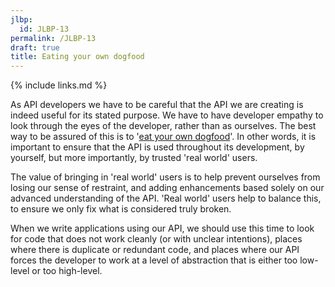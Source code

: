 ```yaml
---
jlbp:
  id: JLBP-13
permalink: /JLBP-13
draft: true
title: Eating your own dogfood
---
```


{% include links.md %}

As API developers we have to be careful that the API we are creating is indeed useful for its stated purpose. We have to have developer empathy to look through the eyes of the developer, rather than as ourselves. The best way to be assured of this is to '[eat your own dogfood](https://en.wikipedia.org/wiki/Eating_your_own_dog_food)'. In other words, it is important to ensure that the API is used throughout its development, by yourself, but more importantly, by trusted 'real world' users.

The value of bringing in 'real world' users is to help prevent ourselves from losing our sense of restraint, and adding enhancements based solely on our advanced understanding of the API. 'Real world' users help to balance this, to ensure we only fix what is considered truly broken.

When we write applications using our API, we should use this time to look for code that does not work cleanly (or with unclear intentions), places where there is duplicate or redundant code, and places where our API forces the developer to work at a level of abstraction that is either too low-level or too high-level.